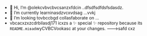 - 👋 Hi, I’m @olekcvbvcbvcsanzxfdcin ..dfsdfsdfdsfsdasdz.
- 🌱 I’m currently learninasdzvcxvdsag ...vvkj
- 💞️ I’m looking tovbccbgd collasfaborate on ...
- vbcacxzxzcdrbilasdj171 icxzs a ✨ special ✨ repository because its `README.mіваd`wyCVBCVookasc at your changes.
--->safd
cxz
